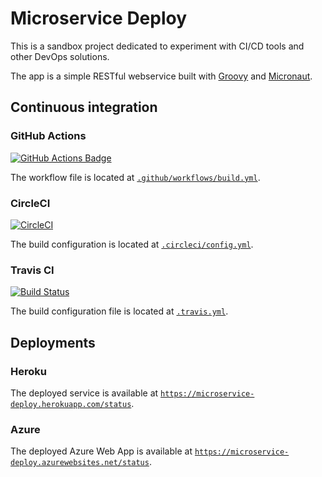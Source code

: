 # Microservice Deploy

This is a sandbox project dedicated to experiment with CI/CD tools and other DevOps solutions.

The app is a simple RESTful webservice built with [Groovy](https://groovy-lang.org/) and [Micronaut](https://micronaut.io/).

## Continuous integration

### GitHub Actions
[![GitHub Actions Badge](https://github.com/esuau/microservice-deploy/workflows/Build%20and%20publish/badge.svg)](https://github.com/esuau/microservice-deploy)

The workflow file is located at [`.github/workflows/build.yml`](https://github.com/esuau/microservice-deploy/blob/master/.github/workflows/build.yml). 

### CircleCI
[![CircleCI](https://circleci.com/gh/esuau/microservice-deploy.svg?style=svg)](https://circleci.com/gh/esuau/microservice-deploy)

The build configuration is located at [`.circleci/config.yml`](https://github.com/esuau/microservice-deploy/blob/master/.circleci/config.yml).

### Travis CI
[![Build Status](https://travis-ci.org/esuau/microservice-deploy.svg?branch=master)](https://travis-ci.org/esuau/microservice-deploy)

The build configuration file is located at [`.travis.yml`](https://github.com/esuau/microservice-deploy/blob/master/.travis.yml).

## Deployments

### Heroku

The deployed service is available at [`https://microservice-deploy.herokuapp.com/status`](https://microservice-deploy.herokuapp.com/status).

### Azure

The deployed Azure Web App is available at [`https://microservice-deploy.azurewebsites.net/status`](https://microservice-deploy.azurewebsites.net/status).
